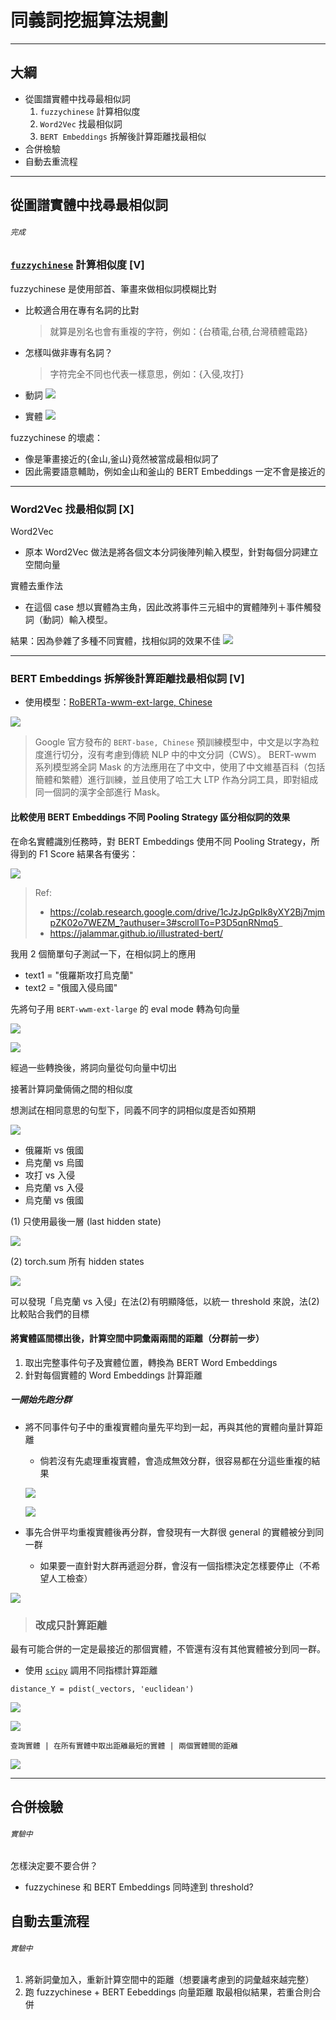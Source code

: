 # 同義詞挖掘算法規劃

---

## 大綱
- 從圖譜實體中找尋最相似詞
    1. `fuzzychinese` 計算相似度
    2. `Word2Vec` 找最相似詞
    3. `BERT Embeddings` 拆解後計算距離找最相似
- 合併檢驗
- 自動去重流程

---

## 從圖譜實體中找尋最相似詞
###### `完成`

### [`fuzzychinese`](https://github.com/znwang25/fuzzychinese) 計算相似度 [V]
fuzzychinese 是使用部首、筆畫來做相似詞模糊比對

- 比較適合用在專有名詞的比對
  > 就算是別名也會有重複的字符，例如：{台積電,台積,台灣積體電路}
- 怎樣叫做非專有名詞？
  > 字符完全不同也代表一樣意思，例如：{入侵,攻打}


- 動詞
![](https://i.imgur.com/EsY3nql.png)

- 實體
![](https://i.imgur.com/54aXlN8.png)

fuzzychinese 的壞處：
- 像是筆畫接近的{金山,釜山}竟然被當成最相似詞了
- 因此需要語意輔助，例如金山和釜山的 BERT Embeddings 一定不會是接近的

---

### Word2Vec 找最相似詞 [X]

Word2Vec
- 原本 Word2Vec 做法是將各個文本分詞後陣列輸入模型，針對每個分詞建立空間向量

實體去重作法
- 在這個 case 想以實體為主角，因此改將事件三元組中的實體陣列＋事件觸發詞（動詞）輸入模型。

結果：因為參雜了多種不同實體，找相似詞的效果不佳
![](https://i.imgur.com/YVT6HQD.png)

---

### BERT Embeddings 拆解後計算距離找最相似詞 [V]

- 使用模型：[RoBERTa-wwm-ext-large, Chinese](https://github.com/ymcui/Chinese-BERT-wwm)

![](https://i.imgur.com/X33Pddo.png)

> Google 官方發布的 `BERT-base, Chinese` 預訓練模型中，中文是以字為粒度進行切分，沒有考慮到傳統 NLP 中的中文分詞（CWS）。 BERT-wwm 系列模型將全詞 Mask 的方法應用在了中文中，使用了中文維基百科（包括簡體和繁體）進行訓練，並且使用了哈工大 LTP 作為分詞工具，即對組成同一個詞的漢字全部進行 Mask。

#### 比較使用 BERT Embeddings 不同 Pooling Strategy  區分相似詞的效果

在命名實體識別任務時，對 BERT Embeddings 使用不同 Pooling Strategy，所得到的 F1 Score 結果各有優劣：

![](https://i.imgur.com/GsFoqw8.png)

> Ref:
> - https://colab.research.google.com/drive/1cJzJpGpIk8yXY2Bj7mjmpZK02o7WEZM_?authuser=3#scrollTo=P3D5qnRNmq5_
> - https://jalammar.github.io/illustrated-bert/

我用 2 個簡單句子測試一下，在相似詞上的應用

- text1 = "俄羅斯攻打烏克蘭"
- text2 = "俄國入侵烏國"


先將句子用 `BERT-wwm-ext-large` 的 eval mode 轉為句向量

![](https://i.imgur.com/SjB0cfv.png)

![](https://i.imgur.com/yOFMt2B.png)

經過一些轉換後，將詞向量從句向量中切出

接著計算詞彙倆倆之間的相似度

想測試在相同意思的句型下，同義不同字的詞相似度是否如預期

![](https://i.imgur.com/itOty3V.png)

- 俄羅斯 vs 俄國
- 烏克蘭 vs 烏國
- 攻打 vs 入侵
- 烏克蘭 vs 入侵
- 烏克蘭 vs 俄國

(1) 只使用最後一層 (last hidden state)

![](https://i.imgur.com/gdiyh7V.png)

(2) torch.sum 所有 hidden states

![](https://i.imgur.com/TB6o1ia.png)

可以發現「烏克蘭 vs 入侵」在法(2)有明顯降低，以統一 threshold 來說，法(2)比較貼合我們的目標


#### 將實體區間標出後，計算空間中詞彙兩兩間的距離（分群前一步）

1. 取出完整事件句子及實體位置，轉換為 BERT Word Embeddings
2. 針對每個實體的 Word Embeddings 計算距離


##### 一開始先跑分群

- 將不同事件句子中的重複實體向量先平均到一起，再與其他的實體向量計算距離
  - 倘若沒有先處理重複實體，會造成無效分群，很容易都在分這些重複的結果

  ![](https://i.imgur.com/ZmUM1qH.png)
  
  ![](https://i.imgur.com/2DFNTjL.png)

- 事先合併平均重複實體後再分群，會發現有一大群很 general 的實體被分到同一群
  - 如果要一直針對大群再遞迴分群，會沒有一個指標決定怎樣要停止（不希望人工檢查）

![](https://i.imgur.com/eyGqpMf.png)



> ### 改成只計算距離

最有可能合併的一定是最接近的那個實體，不管還有沒有其他實體被分到同一群。

- 使用 [`scipy`](https://docs.scipy.org/doc/scipy/reference/generated/scipy.spatial.distance.pdist.html#scipy.spatial.distance.pdist) 調用不同指標計算距離
```python=
distance_Y = pdist(_vectors, 'euclidean')
```
![](https://i.imgur.com/IJMjdCM.png)

![](https://i.imgur.com/2W15H9W.png)


`查詢實體 | 在所有實體中取出距離最短的實體 | 兩個實體間的距離`

![](https://i.imgur.com/Flk1zfS.png)

---


## 合併檢驗
###### `實驗中`

怎樣決定要不要合併？
- fuzzychinese 和 BERT Embeddings 同時達到 threshold?

## 自動去重流程
###### `實驗中`

1. 將新詞彙加入，重新計算空間中的距離（想要讓考慮到的詞彙越來越完整）
2. 跑 fuzzychinese + BERT Eebeddings 向量距離 取最相似結果，若重合則合併

